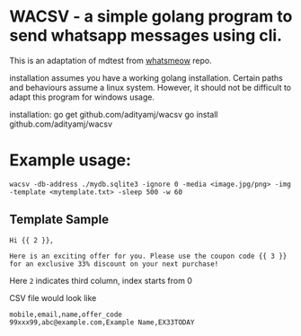 # WACSV - a simple golang program to send whatsapp messages using cli.

This is an adaptation of mdtest from [whatsmeow][go.mau.fi/whatsmeow/mdtest/wacsv] repo.

installation assumes you have a working golang installation. Certain paths and behaviours assume a linux system. However, it should not be difficult to adapt this program for windows usage.

installation:
    go get github.com/adityamj/wacsv
    go install  github.com/adityamj/wacsv

[go.mau.fi/whatsmeow/mdtest/wacsv]: go.mau.fi/whatsmeow/mdtest/wacsv

# Example usage:
    wacsv -db-address ./mydb.sqlite3 -ignore 0 -media <image.jpg/png> -img -template <mytemplate.txt> -sleep 500 -w 60

## Template Sample
    
    Hi {{ 2 }},
    
    Here is an exciting offer for you. Please use the coupon code {{ 3 }} for an exclusive 33% discount on your next purchase!
    

Here `2` indicates third column, index starts from 0

CSV file would look like

    mobile,email,name,offer_code
    99xxx99,abc@example.com,Example Name,EX33TODAY

